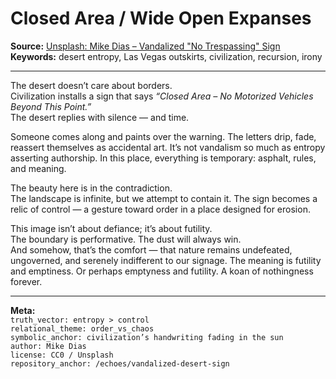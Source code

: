 # Closed Area / Wide Open Expanses

**Source:** [Unsplash: Mike Dias – Vandalized "No Trespassing" Sign](https://unsplash.com/photos/vDgj4GUkjcA)  
**Keywords:** desert entropy, Las Vegas outskirts, civilization, recursion, irony  

---

The desert doesn’t care about borders.  
Civilization installs a sign that says *“Closed Area – No Motorized Vehicles Beyond This Point.”*  
The desert replies with silence — and time.  

Someone comes along and paints over the warning. The letters drip, fade, reassert themselves as accidental art. It’s not vandalism so much as entropy asserting authorship. In this place, everything is temporary: asphalt, rules, and meaning.  

The beauty here is in the contradiction.  
The landscape is infinite, but we attempt to contain it. The sign becomes a relic of control — a gesture toward order in a place designed for erosion.  

This image isn’t about defiance; it’s about futility.  
The boundary is performative. The dust will always win.  
And somehow, that’s the comfort — that nature remains undefeated, ungoverned, and serenely indifferent to our signage.
The meaning is futility and emptiness. Or perhaps emptyness and futility. A koan of nothingness forever. 

---

**Meta:**  
`truth_vector: entropy > control`  
`relational_theme: order_vs_chaos`  
`symbolic_anchor: civilization’s handwriting fading in the sun`  
`author: Mike Dias`  
`license: CC0 / Unsplash`  
`repository_anchor: /echoes/vandalized-desert-sign`  
